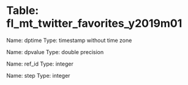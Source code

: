 Table: fl_mt_twitter_favorites_y2019m01
=======================================

Name: dptime
Type: timestamp without time zone

Name: dpvalue
Type: double precision

Name: ref_id
Type: integer

Name: step
Type: integer

